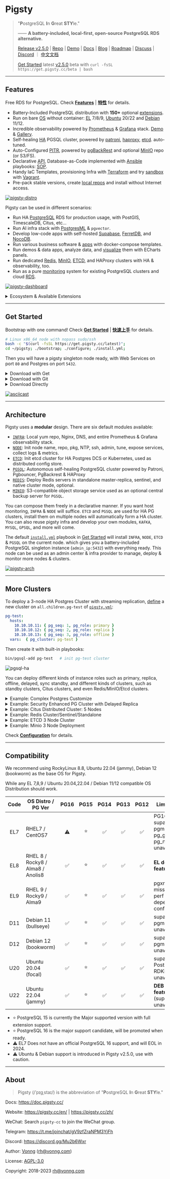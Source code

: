 # Pigsty

> "**P**ostgreSQL **I**n **G**reat **STY**le."
>
> —— **A battery-included, local-first, open-source PostgreSQL RDS alternative.**
>
> [Release v2.5.0](https://github.com/Vonng/pigsty/releases/tag/v2.5.0) | [Repo](https://github.com/Vonng/pigsty) | [Demo](https://demo.pigsty.cc) | [Docs](https://doc.pigsty.cc/) | [Blog](https://pigsty.cc/en/) | [Roadmap](https://github.com/users/Vonng/projects/2/views/3) | [Discuss](https://github.com/Vonng/pigsty/discussions) | [Discord](https://discord.gg/Mu2b6Wxr) ｜ [中文文档](https://doc.pigsty.cc/#/zh/)
>
> [Get Started](docs/INSTALL.md) latest [v2.5.0](https://github.com/Vonng/pigsty/releases/tag/v2.5.0) beta with `curl -fsSL https://get.pigsty.cc/beta | bash`



----------------

## Features

Free RDS for PostgreSQL. Check [**Features**](docs/FEATURE.md) | [**特性**](docs/zh/FEATURE.md) for details.

- Battery-Included PostgreSQL distribution with **150+** optional [extensions](docs/PGSQL-EXTENSION.md).
- Run on bare [OS](#compatibility) without container: [EL](files/pigsty/el.yml) 7/8/9, [Ubuntu](files/pigsty/ubuntu.yml) 20/22 and [Debian](files/pigsty/debian.yml) 11/12.
- Incredible observability powered by [Prometheus](https://prometheus.io/) & [Grafana](https://grafana.com/) stack. [Demo](https://demo.pigsty.cc) & [Gallery](https://github.com/Vonng/pigsty/wiki/Gallery).
- Self-healing [HA](docs/PGSQL-ARCH.md) PGSQL cluster, powered by [patroni](https://patroni.readthedocs.io/en/latest/), [haproxy](http://www.haproxy.org/), [etcd](https://etcd.io/). auto-tuned.
- Auto-Configured [PITR](docs/PGSQL-PITR.md), powered by [pgBackRest](https://pgbackrest.org/) and optional [MinIO](https://min.io/) repo (or S3/FS).
- Declarative [API](docs/CONFIG.md), Database-as-Code implemented with [Ansible](https://www.ansible.com/) playbooks: [SOP](docs/PGSQL-ADMIN.md).
- Handy IaC Templates, provisioning Infra with [Terraform](terraform/README.md) and try [sandbox](docs/PROVISION.md) with [Vagrant](vagrant/README.md).
- Pre-pack stable versions, create [local repos](docs/INSTALL.md#offline-packages) and install without Internet access.

[![pigsty-distro](https://github.com/Vonng/pigsty/assets/8587410/a0550ad2-7bb9-4051-8758-9e5e3b294e54)](docs/FEATURE.md)

Pigsty can be used in different scenarios:
- Run HA [PostgreSQL](docs/PGSQL.md) RDS for production usage, with PostGIS, TimescaleDB, Citus, etc...
- Run AI infra stack with [PostgresML](app/pgml/README.md) & `pgvector`.
- Develop low-code apps with self-hosted [Supabase](app/supabase/README.md), [FerretDB](docs/MONGO.md), and [NocoDB](app/nocodb/README.md).
- Run various business software & [apps](app/README.md) with docker-compose templates.
- Run demos & data apps, analyze data, and [visualize](https://demo.pigsty.cc/d/isd-overview/) them with ECharts panels.
- Run dedicated [Redis](docs/REDIS.md), [MinIO](docs/MINIO.md), [ETCD](docs/ETCD.md), and HAProxy clusters with HA & observability, too.
- Run as a pure [monitoring](docs/PGSQL-MONITOR.md#monitor-mode) system for existing PostgreSQL clusters and cloud [RDS](docs/PGSQL-MONITOR.md#monitor-rds).

[![pigsty-dashboard](https://github.com/Vonng/pigsty/assets/8587410/cd4e6620-bc36-44dc-946b-b9ae56f93c90)](https://demo.pigsty.cc)


<details><summary>Ecosystem & Available Extensions</summary></br>

Pigsty has over **150+** **OPTIONAL** [extensions](docs/PGSQL-EXTENSION.md) pre-compiled and packaged, including some not included in the official PGDG repo. Some of the most potent extensions are:

- [Supabase](app/supabase/README.md): Open-Source Firebase alternative based on PostgreSQL
- [FerretDB](app/ferretdb/README.md): Open-Source MongoDB alternative based on PostgreSQL
- [PostgresML](app/pgml/README.md): Use machine learning algorithms and pretrained models with SQL
- [PostGIS](https://postgis.net/): Add geospatial data support to PostgreSQL
- [TimescaleDB](https://www.timescale.com/): Add time-series/continuous-aggregation support to PostgreSQL
- [PGVector](https://github.com/pgvector/pgvector) / PG Embedding: AI vector/embedding data type support, and ivfflat / hnsw index access method
- [Citus](https://www.citusdata.com/): Turn a standalone primary-replica postgres cluster into a horizontally scalable distributed cluster
- [Apache AGE](https://age.apache.org/): Add OpenCypher graph query language support to PostgreSQL, works like Neo4J
- ...

[![pigsty-extension](https://github.com/Vonng/pigsty/assets/8587410/91dfee81-3193-4505-b33f-0c5949dabf02)](docs/PGSQL-EXTENSION.md)

Some non-trivial extensions:

| name                         | version |   source   | type  | comment                                                                                                                    |
|------------------------------|:-------:|:----------:|:-----:|----------------------------------------------------------------------------------------------------------------------------|
| **age**                      |  1.4.0  | **PIGSTY** | FEAT  | Apache AGE graph database extension                                                                                        |
| **pointcloud**               |  1.2.5  | **PIGSTY** | FEAT  | A PostgreSQL extension for storing point cloud (LIDAR) data.                                                               |
| **http**                     |   1.6   | **PIGSTY** | FEAT  | HTTP client for PostgreSQL, allows web page retrieval inside the database.                                                 |
| pg_tle                       |  1.2.0  | **PIGSTY** | FEAT  | Trusted Language Extensions for PostgreSQL                                                                                 |
| roaringbitmap                |   0.5   | **PIGSTY** | FEAT  | Support for Roaring Bitmaps                                                                                                |
| **zhparser**                 |   2.2   | **PIGSTY** | FEAT  | Parser for full-text search of Chinese                                                                                     |
| **pgml**                     |  2.7.9  | **PIGSTY** | FEAT  | PostgresML: Use the expressive power of SQL along with the most advanced machine learning algorithms and pretrained models |
| pg_net                       |  0.7.3  | **PIGSTY** | FEAT  | A PostgreSQL extension that enables asynchronous (non-blocking) HTTP/HTTPS requests with SQL                               |
| vault                        |  0.2.9  | **PIGSTY** | FEAT  | Extension for storing encrypted secrets in the Vault                                                                       |
| **pg_graphql**               |  1.4.0  | **PIGSTY** | FEAT  | GraphQL support for PostgreSQL                                                                                             |
| **hydra**                    |  1.0.0  | **PIGSTY** | FEAT  | Hydra is open source, column-oriented Postgres extension                                                                   |
| credcheck                    |  2.1.0  |    PGDG    | ADMIN | credcheck - postgresql plain text credential checker                                                                       |
| **pg_cron**                  |   1.5   |    PGDG    | ADMIN | Job scheduler for PostgreSQL                                                                                               |
| pg_background                |   1.0   |    PGDG    | ADMIN | Run SQL queries in the background                                                                                          |
| pg_jobmon                    |  1.4.1  |    PGDG    | ADMIN | Extension for logging and monitoring functions in PostgreSQL                                                               |
| pg_readonly                  |  1.0.0  |    PGDG    | ADMIN | cluster database read only                                                                                                 |
| **pg_repack**                |  1.4.8  |    PGDG    | ADMIN | Reorganize tables in PostgreSQL databases with minimal locks                                                               |
| pg_squeeze                   |   1.5   |    PGDG    | ADMIN | A tool to remove unused space from a relation.                                                                             |
| pgfincore                    |   1.2   |    PGDG    | ADMIN | examine and manage the os buffer cache                                                                                     |
| **pglogical**                |  2.4.3  |    PGDG    | ADMIN | PostgreSQL Logical Replication                                                                                             |
| pglogical_origin             |  1.0.0  |    PGDG    | ADMIN | Dummy extension for compatibility when upgrading from Postgres 9.4                                                         |
| prioritize                   |   1.0   |    PGDG    | ADMIN | get and set the priority of PostgreSQL backends                                                                            |
| set_user                     |  4.0.1  |    PGDG    | AUDIT | similar to SET ROLE but with added logging                                                                                 |
| **passwordcracklib**         |  3.0.0  |    PGDG    | AUDIT | Enforce password policy                                                                                                    |
| pgaudit                      |   1.7   |    PGDG    | AUDIT | provides auditing functionality                                                                                            |
| pgcryptokey                  |   1.0   |    PGDG    | AUDIT | cryptographic key management                                                                                               |
| hdfs_fdw                     |  2.0.5  |    PGDG    |  FDW  | foreign-data wrapper for remote hdfs servers                                                                               |
| mongo_fdw                    |   1.1   |    PGDG    |  FDW  | foreign data wrapper for MongoDB access                                                                                    |
| multicorn                    |   2.4   |    PGDG    |  FDW  | Multicorn2 Python3.6+ bindings for Postgres 11++ Foreign Data Wrapper                                                      |
| mysql_fdw                    |   1.2   |    PGDG    |  FDW  | Foreign data wrapper for querying a MySQL server                                                                           |
| pgbouncer_fdw                |   0.4   |    PGDG    |  FDW  | Extension for querying pgbouncer stats from normal SQL views & running pgbouncer commands from normal SQL functions        |
| sqlite_fdw                   |   1.1   |    PGDG    |  FDW  | SQLite Foreign Data Wrapper                                                                                                |
| tds_fdw                      |  2.0.3  |    PGDG    |  FDW  | Foreign data wrapper for querying a TDS database (Sybase or Microsoft SQL Server)                                          |
| emaj                         |  4.2.0  |    PGDG    | FEAT  | E-Maj extension enables fine-grained write logging and time travel on subsets of the database.                             |
| periods                      |   1.2   |    PGDG    | FEAT  | Provide Standard SQL functionality for PERIODs and SYSTEM VERSIONING                                                       |
| pg_ivm                       |   1.5   |    PGDG    | FEAT  | incremental view maintenance on PostgreSQL                                                                                 |
| pgq                          |   3.5   |    PGDG    | FEAT  | Generic queue for PostgreSQL                                                                                               |
| pgsodium                     |  3.1.8  |    PGDG    | FEAT  | Postgres extension for libsodium functions                                                                                 |
| **timescaledb**              | 2.11.2  |    PGDG    | FEAT  | Enables scalable inserts and complex queries for time-series data (Apache 2 Edition)                                       |
| **wal2json**                 |  2.5.1  |    PGDG    | FEAT  | Capture JSON format CDC change via logical decoding                                                                        |
| **vector**                   |  0.5.0  |    PGDG    | FEAT  | vector data type and ivfflat / hnsw access method                                                                          |
| count_distinct               |  3.0.1  |    PGDG    | FUNC  | An alternative to COUNT(DISTINCT ...) aggregate, usable with HashAggregate                                                 |
| ddlx                         |  0.23   |    PGDG    | FUNC  | DDL eXtractor functions                                                                                                    |
| extra_window_functions       |   1.0   |    PGDG    | FUNC  | Additional window functions to PostgreSQL                                                                                  |
| mysqlcompat                  |  0.0.7  |    PGDG    | FUNC  | MySQL compatibility functions                                                                                              |
| orafce                       |   4.5   |    PGDG    | FUNC  | Functions and operators that emulate a subset of functions and packages from the Oracle RDBMS                              |
| pgsql_tweaks                 | 0.10.0  |    PGDG    | FUNC  | Some functions and views for daily usage                                                                                   |
| tdigest                      |  1.4.0  |    PGDG    | FUNC  | Provides tdigest aggregate function.                                                                                       |
| topn                         |  2.4.0  |    PGDG    | FUNC  | type for top-n JSONB                                                                                                       |
| unaccent                     |   1.1   |    PGDG    | FUNC  | text search dictionary that removes accents                                                                                |
| address_standardizer         |  3.3.3  |    PGDG    |  GIS  | Used to parse an address into constituent elements. Generally used to support geocoding address normalization step.        |
| address_standardizer_data_us |  3.3.3  |    PGDG    |  GIS  | Address Standardizer US dataset example                                                                                    |
| **postgis**                  |  3.3.3  |    PGDG    |  GIS  | PostGIS geometry and geography spatial types and functions                                                                 |
| postgis_raster               |  3.3.3  |    PGDG    |  GIS  | PostGIS raster types and functions                                                                                         |
| postgis_sfcgal               |  3.3.3  |    PGDG    |  GIS  | PostGIS SFCGAL functions                                                                                                   |
| postgis_tiger_geocoder       |  3.3.3  |    PGDG    |  GIS  | PostGIS tiger geocoder and reverse geocoder                                                                                |
| postgis_topology             |  3.3.3  |    PGDG    |  GIS  | PostGIS topology spatial types and functions                                                                               |
| amcheck                      |   1.3   |    PGDG    | INDEX | functions for verifying relation integrity                                                                                 |
| bloom                        |   1.0   |    PGDG    | INDEX | bloom access method - signature file based index                                                                           |
| hll                          |  2.16   |    PGDG    | INDEX | type for storing hyperloglog data                                                                                          |
| pgtt                         | 2.10.0  |    PGDG    | INDEX | Extension to add Global Temporary Tables feature to PostgreSQL                                                             |
| rum                          |   1.3   |    PGDG    | INDEX | RUM index access method                                                                                                    |
| hstore_plperl                |   1.0   |    PGDG    | LANG  | transform between hstore and plperl                                                                                        |
| hstore_plperlu               |   1.0   |    PGDG    | LANG  | transform between hstore and plperlu                                                                                       |
| plpgsql_check                |   2.3   |    PGDG    | LANG  | extended check for plpgsql functions                                                                                       |
| plsh                         |    2    |    PGDG    | LANG  | PL/sh procedural language                                                                                                  |
| **citus**                    | 12.0-1  |    PGDG    | SHARD | Citus distributed database                                                                                                 |
| citus_columnar               | 11.3-1  |    PGDG    | SHARD | Citus Columnar extension                                                                                                   |
| pg_fkpart                    |   1.7   |    PGDG    | SHARD | Table partitioning by foreign key utility                                                                                  |
| pg_partman                   |  4.7.3  |    PGDG    | SHARD | Extension to manage partitioned tables by time or ID                                                                       |
| plproxy                      | 2.10.0  |    PGDG    | SHARD | Database partitioning implemented as procedural language                                                                   |
| hypopg                       |  1.4.0  |    PGDG    | STAT  | Hypothetical indexes for PostgreSQL                                                                                        |
| logerrors                    |   2.1   |    PGDG    | STAT  | Function for collecting statistics about messages in logfile                                                               |
| pg_auth_mon                  |   1.1   |    PGDG    | STAT  | monitor connection attempts per user                                                                                       |
| pg_permissions               |   1.1   |    PGDG    | STAT  | view object permissions and compare them with the desired state                                                            |
| pg_qualstats                 |  2.0.4  |    PGDG    | STAT  | An extension collecting statistics about quals                                                                             |
| pg_stat_kcache               |  2.2.2  |    PGDG    | STAT  | Kernel statistics gathering                                                                                                |
| pg_stat_monitor              |   2.0   |    PGDG    | STAT  | aggregated statistics, client information, plan details including plan, and histogram information.                         |
| pg_store_plans               |   1.7   |    PGDG    | STAT  | track plan statistics of all SQL statements executed                                                                       |
| pg_track_settings            |  2.1.2  |    PGDG    | STAT  | Track settings changes                                                                                                     |
| pg_wait_sampling             |   1.1   |    PGDG    | STAT  | sampling based statistics of wait events                                                                                   |
| pldbgapi                     |   1.1   |    PGDG    | STAT  | server-side support for debugging PL/pgSQL functions                                                                       |
| plprofiler                   |   4.2   |    PGDG    | STAT  | server-side support for profiling PL/pgSQL functions                                                                       |
| powa                         |  4.1.4  |    PGDG    | STAT  | PostgreSQL Workload Analyser-core                                                                                          |
| system_stats                 |   1.0   |    PGDG    | STAT  | System statistic functions for PostgreSQL                                                                                  |
| citext                       |   1.6   |    PGDG    | TYPE  | data type for case-insensitive character strings                                                                           |
| geoip                        |  0.2.4  |    PGDG    | TYPE  | An IP geolocation extension (a wrapper around the MaxMind GeoLite dataset)                                                 |
| ip4r                         |   2.4   |    PGDG    | TYPE  | IPv4/v6 and IPv4/v6 range index type for PostgreSQL                                                                        |
| pg_uuidv7                    |   1.1   |    PGDG    | TYPE  | pg_uuidv7: create UUIDv7 values in postgres                                                                                |
| pgmp                         |   1.1   |    PGDG    | TYPE  | Multiple Precision Arithmetic extension                                                                                    |
| semver                       | 0.32.1  |    PGDG    | TYPE  | Semantic version data type                                                                                                 |
| timestamp9                   |  1.3.0  |    PGDG    | TYPE  | timestamp nanosecond resolution                                                                                            |
| unit                         |    7    |    PGDG    | TYPE  | SI units extension                                                                                                         |


</details>



----------------

## Get Started

Bootstrap with one command! Check [**Get Started**](docs/INSTALL.md) | [**快速上手**](docs/zh/INSTALL.md) for details.

```bash
# Linux x86_64 node with nopass sudo/ssh
bash -c "$(curl -fsSL https://get.pigsty.cc/latest)";
cd ~/pigsty; ./bootstrap; ./configure; ./install.yml;
```

Then you will have a pigsty singleton node ready, with Web Services on port `80` and Postgres on port `5432`.

<details><summary>Download with Get</summary>

```bash
$ curl https://get.pigsty.cc/latest | bash
...
[Checking] ===========================================
[ OK ] SOURCE from CDN due to GFW
FROM CDN    : bash -c "$(curl -fsSL https://get.pigsty.cc/latest)"
FROM GITHUB : bash -c "$(curl -fsSL https://raw.githubusercontent.com/Vonng/pigsty/master/bin/latest)"
[Downloading] ===========================================
[ OK ] download pigsty source code from CDN
[ OK ] $ curl -SL https://get.pigsty.cc/v2.5.0/pigsty-v2.5.0.tgz
...
MD5: d5dc4a51efc81932a03d7c010d0d5d64  /tmp/pigsty-v2.5.0.tgz
[Extracting] ===========================================
[ OK ] extract '/tmp/pigsty-v2.5.0.tgz' to '/home/vagrant/pigsty'
[ OK ] $ tar -xf /tmp/pigsty-v2.5.0.tgz -C ~;
[Reference] ===========================================
Official Site:   https://pigsty.cc
Get Started:     https://doc.pigsty.cc/#/INSTALL
Documentation:   https://doc.pigsty.cc
Github Repo:     https://github.com/Vonng/pigsty
Public Demo:     https://demo.pigsty.cc
[Proceeding] ===========================================
cd ~/pigsty      # entering pigsty home directory before proceeding
./bootstrap      # install ansible & download the optional offline packages
./configure      # preflight-check and generate config according to your env
./install.yml    # install pigsty on this node and init it as the admin node
[ OK ] ~/pigsty is ready to go now!
```

</details>


<details><summary>Download with Git</summary>

You can also download pigsty source with `git`, don't forget to checkout a specific version.

```bash
git clone https://github.com/Vonng/pigsty;
cd pigsty; git checkout v2.5.0
```

</details>


<details><summary>Download Directly</summary>

You can also download pigsty source & offline pkgs directly from GitHub release page.

```bash
# get from GitHub
bash -c "$(curl -fsSL https://raw.githubusercontent.com/Vonng/pigsty/master/bin/latest)"

# or download tarball directly with curl
curl -L https://github.com/Vonng/pigsty/releases/download/v2.5.0/pigsty-v2.5.0.tgz -o ~/pigsty.tgz                 # SRC
curl -L https://github.com/Vonng/pigsty/releases/download/v2.5.0/pigsty-pkg-v2.5.0.el9.x86_64.tgz -o /tmp/pkg.tgz  # EL9
curl -L https://github.com/Vonng/pigsty/releases/download/v2.5.0/pigsty-pkg-v2.5.0.el8.x86_64.tgz -o /tmp/pkg.tgz  # EL8
curl -L https://github.com/Vonng/pigsty/releases/download/v2.5.0/pigsty-pkg-v2.5.0.el7.x86_64.tgz -o /tmp/pkg.tgz  # EL7
```

</details>

[![asciicast](https://asciinema.org/a/603609.svg)](https://asciinema.org/a/603609)



----------------

## Architecture

Pigsty uses a **modular** design. There are six default modules available:

* [`INFRA`](docs/INFRA.md): Local yum repo, Nginx, DNS, and entire Prometheus & Grafana observability stack.
* [`NODE`](docs/NODE.md):   Init node name, repo, pkg, NTP, ssh, admin, tune, expose services, collect logs & metrics.
* [`ETCD`](docs/ETCD.md):   Init etcd cluster for HA Postgres DCS or Kubernetes, used as distributed config store.
* [`PGSQL`](docs/PGSQL.md): Autonomous self-healing PostgreSQL cluster powered by Patroni, Pgbouncer, PgBackrest & HAProxy
* [`REDIS`](docs/REDIS.md): Deploy Redis servers in standalone master-replica, sentinel, and native cluster mode, optional.
* [`MINIO`](docs/MINIO.md): S3-compatible object storage service used as an optional central backup server for `PGSQL`.

You can compose them freely in a declarative manner. If you want host monitoring, `INFRA` & `NODE` will suffice.
`ETCD` and `PGSQL` are used for HA PG clusters, install them on multiple nodes will automatically form a HA cluster.
You can also reuse pigsty infra and develop your own modules, `KAFKA`, `MYSQL`, `GPSQL`, and more will come.

The default [`install.yml`](install.yml) playbook in [Get Started](#get-started) will install `INFRA`, `NODE`, `ETCD` & `PGSQL` on the current node. 
which gives you a battery-included PostgreSQL singleton instance (`admin_ip:5432`) with everything ready.
This node can be used as an admin center & infra provider to manage, deploy & monitor more nodes & clusters.

[![pigsty-arch](https://github.com/Vonng/pigsty/assets/8587410/7b226641-e61b-4e79-bc31-759204778bd5)](docs/ARCH.md)



----------------

## More Clusters

To deploy a 3-node HA Postgres Cluster with streaming replication, [define](https://github.com/Vonng/pigsty/blob/master/pigsty.yml#L54) a new cluster on `all.children.pg-test` of [`pigsty.yml`](https://github.com/Vonng/pigsty/blob/master/pigsty.yml):

```yaml 
pg-test:
  hosts:
    10.10.10.11: { pg_seq: 1, pg_role: primary }
    10.10.10.12: { pg_seq: 2, pg_role: replica }
    10.10.10.13: { pg_seq: 3, pg_role: offline }
  vars:  { pg_cluster: pg-test }
```

Then create it with built-in playbooks:

```bash
bin/pgsql-add pg-test   # init pg-test cluster 
```

![pgsql-ha](https://github.com/Vonng/pigsty/assets/8587410/645501d1-384e-4009-b41b-8488654f17d3)

You can deploy different kinds of instance roles such as primary, replica, offline, delayed, sync standby, and different kinds of clusters, such as standby clusters, Citus clusters, and even Redis/MinIO/Etcd clusters.

<details><summary>Example: Complex Postgres Customize</summary>

```yaml
pg-meta:
  hosts: { 10.10.10.10: { pg_seq: 1, pg_role: primary , pg_offline_query: true } }
  vars:
    pg_cluster: pg-meta
    pg_databases:                       # define business databases on this cluster, array of database definition
      - name: meta                      # REQUIRED, `name` is the only mandatory field of a database definition
        baseline: cmdb.sql              # optional, database sql baseline path, (relative path among ansible search path, e.g files/)
        pgbouncer: true                 # optional, add this database to pgbouncer database list? true by default
        schemas: [pigsty]               # optional, additional schemas to be created, array of schema names
        extensions:                     # optional, additional extensions to be installed: array of `{name[,schema]}`
          - { name: postgis , schema: public }
          - { name: timescaledb }
        comment: pigsty meta database   # optional, comment string for this database
        owner: postgres                # optional, database owner, postgres by default
        template: template1            # optional, which template to use, template1 by default
        encoding: UTF8                 # optional, database encoding, UTF8 by default. (MUST same as template database)
        locale: C                      # optional, database locale, C by default.  (MUST same as template database)
        lc_collate: C                  # optional, database collate, C by default. (MUST same as template database)
        lc_ctype: C                    # optional, database ctype, C by default.   (MUST same as template database)
        tablespace: pg_default         # optional, default tablespace, 'pg_default' by default.
        allowconn: true                # optional, allow connection, true by default. false will disable connect at all
        revokeconn: false              # optional, revoke public connection privilege. false by default. (leave connect with grant option to owner)
        register_datasource: true      # optional, register this database to grafana datasources? true by default
        connlimit: -1                  # optional, database connection limit, default -1 disable limit
        pool_auth_user: dbuser_meta    # optional, all connection to this pgbouncer database will be authenticated by this user
        pool_mode: transaction         # optional, pgbouncer pool mode at database level, default transaction
        pool_size: 64                  # optional, pgbouncer pool size at database level, default 64
        pool_size_reserve: 32          # optional, pgbouncer pool size reserve at database level, default 32
        pool_size_min: 0               # optional, pgbouncer pool size min at database level, default 0
        pool_max_db_conn: 100          # optional, max database connections at database level, default 100
      - { name: grafana  ,owner: dbuser_grafana  ,revokeconn: true ,comment: grafana primary database }
      - { name: bytebase ,owner: dbuser_bytebase ,revokeconn: true ,comment: bytebase primary database }
      - { name: kong     ,owner: dbuser_kong     ,revokeconn: true ,comment: kong the api gateway database }
      - { name: gitea    ,owner: dbuser_gitea    ,revokeconn: true ,comment: gitea meta database }
      - { name: wiki     ,owner: dbuser_wiki     ,revokeconn: true ,comment: wiki meta database }
    pg_users:                           # define business users/roles on this cluster, array of user definition
      - name: dbuser_meta               # REQUIRED, `name` is the only mandatory field of a user definition
        password: DBUser.Meta           # optional, password, can be a scram-sha-256 hash string or plain text
        login: true                     # optional, can log in, true by default  (new biz ROLE should be false)
        superuser: false                # optional, is superuser? false by default
        createdb: false                 # optional, can create database? false by default
        createrole: false               # optional, can create role? false by default
        inherit: true                   # optional, can this role use inherited privileges? true by default
        replication: false              # optional, can this role do replication? false by default
        bypassrls: false                # optional, can this role bypass row level security? false by default
        pgbouncer: true                 # optional, add this user to pgbouncer user-list? false by default (production user should be true explicitly)
        connlimit: -1                   # optional, user connection limit, default -1 disable limit
        expire_in: 3650                 # optional, now + n days when this role is expired (OVERWRITE expire_at)
        expire_at: '2030-12-31'         # optional, YYYY-MM-DD 'timestamp' when this role is expired  (OVERWRITTEN by expire_in)
        comment: pigsty admin user      # optional, comment string for this user/role
        roles: [dbrole_admin]           # optional, belonged roles. default roles are: dbrole_{admin,readonly,readwrite,offline}
        parameters: {}                  # optional, role level parameters with `ALTER ROLE SET`
        pool_mode: transaction          # optional, pgbouncer pool mode at user level, transaction by default
        pool_connlimit: -1              # optional, max database connections at user level, default -1 disable limit
      - {name: dbuser_view     ,password: DBUser.Viewer   ,pgbouncer: true ,roles: [dbrole_readonly], comment: read-only viewer for meta database}
      - {name: dbuser_grafana  ,password: DBUser.Grafana  ,pgbouncer: true ,roles: [dbrole_admin]    ,comment: admin user for grafana database   }
      - {name: dbuser_bytebase ,password: DBUser.Bytebase ,pgbouncer: true ,roles: [dbrole_admin]    ,comment: admin user for bytebase database  }
      - {name: dbuser_kong     ,password: DBUser.Kong     ,pgbouncer: true ,roles: [dbrole_admin]    ,comment: admin user for kong api gateway   }
      - {name: dbuser_gitea    ,password: DBUser.Gitea    ,pgbouncer: true ,roles: [dbrole_admin]    ,comment: admin user for gitea service      }
      - {name: dbuser_wiki     ,password: DBUser.Wiki     ,pgbouncer: true ,roles: [dbrole_admin]    ,comment: admin user for wiki.js service    }
    pg_services:                        # extra services in addition to pg_default_services, array of service definition
      # standby service will route {ip|name}:5435 to sync replica's pgbouncer (5435->6432 standby)
      - name: standby                   # required, service name, the actual svc name will be prefixed with `pg_cluster`, e.g: pg-meta-standby
        port: 5435                      # required, service exposed port (work as kubernetes service node port mode)
        ip: "*"                         # optional, service bind ip address, `*` for all ip by default
        selector: "[]"                  # required, service member selector, use JMESPath to filter inventory
        dest: default                   # optional, destination port, default|postgres|pgbouncer|<port_number>, 'default' by default
        check: /sync                    # optional, health check url path, / by default
        backup: "[? pg_role == `primary`]"  # backup server selector
        maxconn: 3000                   # optional, max allowed front-end connection
        balance: roundrobin             # optional, haproxy load balance algorithm (roundrobin by default, other: leastconn)
        options: 'inter 3s fastinter 1s downinter 5s rise 3 fall 3 on-marked-down shutdown-sessions slowstart 30s maxconn 3000 maxqueue 128 weight 100'
    pg_hba_rules:
      - {user: dbuser_view , db: all ,addr: infra ,auth: pwd ,title: 'allow grafana dashboard access cmdb from infra nodes'}
    pg_vip_enabled: true
    pg_vip_address: 10.10.10.2/24
    pg_vip_interface: eth1
    node_crontab:  # make a full backup 1 am everyday
      - '00 01 * * * postgres /pg/bin/pg-backup full'

```

</details>

<details><summary>Example: Security Enhanced PG Cluster with Delayed Replica</summary>

```yaml
pg-meta:      # 3 instance postgres cluster `pg-meta`
  hosts:
    10.10.10.10: { pg_seq: 1, pg_role: primary }
    10.10.10.11: { pg_seq: 2, pg_role: replica }
    10.10.10.12: { pg_seq: 3, pg_role: replica , pg_offline_query: true }
  vars:
    pg_cluster: pg-meta
    pg_conf: crit.yml
    pg_users:
      - { name: dbuser_meta , password: DBUser.Meta   , pgbouncer: true , roles: [ dbrole_admin ] , comment: pigsty admin user }
      - { name: dbuser_view , password: DBUser.Viewer , pgbouncer: true , roles: [ dbrole_readonly ] , comment: read-only viewer for meta database }
    pg_databases:
      - {name: meta ,baseline: cmdb.sql ,comment: pigsty meta database ,schemas: [pigsty] ,extensions: [{name: postgis, schema: public}, {name: timescaledb}]}
    pg_default_service_dest: postgres
    pg_services:
      - { name: standby ,src_ip: "*" ,port: 5435 , dest: default ,selector: "[]" , backup: "[? pg_role == `primary`]" }
    pg_vip_enabled: true
    pg_vip_address: 10.10.10.2/24
    pg_vip_interface: eth1
    pg_listen: '${ip},${vip},${lo}'
    patroni_ssl_enabled: true
    pgbouncer_sslmode: require
    pgbackrest_method: minio
    pg_libs: 'timescaledb, $libdir/passwordcheck, pg_stat_statements, auto_explain' # add passwordcheck extension to enforce strong password
    pg_default_roles:                 # default roles and users in postgres cluster
      - { name: dbrole_readonly  ,login: false ,comment: role for global read-only access     }
      - { name: dbrole_offline   ,login: false ,comment: role for restricted read-only access }
      - { name: dbrole_readwrite ,login: false ,roles: [dbrole_readonly]               ,comment: role for global read-write access }
      - { name: dbrole_admin     ,login: false ,roles: [pg_monitor, dbrole_readwrite]  ,comment: role for object creation }
      - { name: postgres     ,superuser: true  ,expire_in: 7300                        ,comment: system superuser }
      - { name: replicator ,replication: true  ,expire_in: 7300 ,roles: [pg_monitor, dbrole_readonly]   ,comment: system replicator }
      - { name: dbuser_dba   ,superuser: true  ,expire_in: 7300 ,roles: [dbrole_admin]  ,pgbouncer: true ,pool_mode: session, pool_connlimit: 16 , comment: pgsql admin user }
      - { name: dbuser_monitor ,roles: [pg_monitor] ,expire_in: 7300 ,pgbouncer: true ,parameters: {log_min_duration_statement: 1000 } ,pool_mode: session ,pool_connlimit: 8 ,comment: pgsql monitor user }
    pg_default_hba_rules:             # postgres host-based auth rules by default
      - {user: '${dbsu}'    ,db: all         ,addr: local     ,auth: ident ,title: 'dbsu access via local os user ident'  }
      - {user: '${dbsu}'    ,db: replication ,addr: local     ,auth: ident ,title: 'dbsu replication from local os ident' }
      - {user: '${repl}'    ,db: replication ,addr: localhost ,auth: ssl   ,title: 'replicator replication from localhost'}
      - {user: '${repl}'    ,db: replication ,addr: intra     ,auth: ssl   ,title: 'replicator replication from intranet' }
      - {user: '${repl}'    ,db: postgres    ,addr: intra     ,auth: ssl   ,title: 'replicator postgres db from intranet' }
      - {user: '${monitor}' ,db: all         ,addr: localhost ,auth: pwd   ,title: 'monitor from localhost with password' }
      - {user: '${monitor}' ,db: all         ,addr: infra     ,auth: ssl   ,title: 'monitor from infra host with password'}
      - {user: '${admin}'   ,db: all         ,addr: infra     ,auth: ssl   ,title: 'admin @ infra nodes with pwd & ssl'   }
      - {user: '${admin}'   ,db: all         ,addr: world     ,auth: cert  ,title: 'admin @ everywhere with ssl & cert'   }
      - {user: '+dbrole_readonly',db: all    ,addr: localhost ,auth: ssl   ,title: 'pgbouncer read/write via local socket'}
      - {user: '+dbrole_readonly',db: all    ,addr: intra     ,auth: ssl   ,title: 'read/write biz user via password'     }
      - {user: '+dbrole_offline' ,db: all    ,addr: intra     ,auth: ssl   ,title: 'allow etl offline tasks from intranet'}
    pgb_default_hba_rules:            # pgbouncer host-based authentication rules
      - {user: '${dbsu}'    ,db: pgbouncer   ,addr: local     ,auth: peer  ,title: 'dbsu local admin access with os ident'}
      - {user: 'all'        ,db: all         ,addr: localhost ,auth: pwd   ,title: 'allow all user local access with pwd' }
      - {user: '${monitor}' ,db: pgbouncer   ,addr: intra     ,auth: ssl   ,title: 'monitor access via intranet with pwd' }
      - {user: '${monitor}' ,db: all         ,addr: world     ,auth: deny  ,title: 'reject all other monitor access addr' }
      - {user: '${admin}'   ,db: all         ,addr: intra     ,auth: ssl   ,title: 'admin access via intranet with pwd'   }
      - {user: '${admin}'   ,db: all         ,addr: world     ,auth: deny  ,title: 'reject all other admin access addr'   }
      - {user: 'all'        ,db: all         ,addr: intra     ,auth: ssl   ,title: 'allow all user intra access with pwd' }

# OPTIONAL delayed cluster for pg-meta
pg-meta-delay:                    # delayed instance for pg-meta (1 hour ago)
  hosts: { 10.10.10.13: { pg_seq: 1, pg_role: primary, pg_upstream: 10.10.10.10, pg_delay: 1h } }
  vars: { pg_cluster: pg-meta-delay }
```

</details>

<details><summary>Example: Citus Distributed Cluster: 5 Nodes</summary>

```yaml
all:
  children:
    pg-citus0: # citus coordinator, pg_group = 0
      hosts: { 10.10.10.10: { pg_seq: 1, pg_role: primary } }
      vars: { pg_cluster: pg-citus0 , pg_group: 0 }
    pg-citus1: # citus data node 1
      hosts: { 10.10.10.11: { pg_seq: 1, pg_role: primary } }
      vars: { pg_cluster: pg-citus1 , pg_group: 1 }
    pg-citus2: # citus data node 2
      hosts: { 10.10.10.12: { pg_seq: 1, pg_role: primary } }
      vars: { pg_cluster: pg-citus2 , pg_group: 2 }
    pg-citus3: # citus data node 3, with an extra replica
      hosts:
        10.10.10.13: { pg_seq: 1, pg_role: primary }
        10.10.10.14: { pg_seq: 2, pg_role: replica }
      vars: { pg_cluster: pg-citus3 , pg_group: 3 }
  vars:                               # global parameters for all citus clusters
    pg_mode: citus                    # pgsql cluster mode: citus
    pg_shard: pg-citus                # citus shard name: pg-citus
    patroni_citus_db: meta            # citus distributed database name
    pg_dbsu_password: DBUser.Postgres # all dbsu password access for citus cluster
  pg_libs: 'citus, timescaledb, pg_stat_statements, auto_explain' # citus will be added by patroni automatically
    pg_extensions: 
      - pg_repack_${ pg_version }* wal2json_${ pg_version }* passwordcheck_cracklib_${ pg_version }* 
      - postgis3*_${ pg_version }* timescaledb-2-postgresql-${ pg_version }* pgvector_${ pg_version }* citus_${ pg_version }*
    pg_users: [ { name: dbuser_meta ,password: DBUser.Meta ,pgbouncer: true ,roles: [ dbrole_admin ] } ]
    pg_databases: [ { name: meta ,extensions: [ { name: citus }, { name: postgis }, { name: timescaledb } ] } ]
    pg_hba_rules:
      - { user: 'all' ,db: all  ,addr: 127.0.0.1/32 ,auth: ssl ,title: 'all user ssl access from localhost' }
      - { user: 'all' ,db: all  ,addr: intra        ,auth: ssl ,title: 'all user ssl access from intranet'  }
```

</details>

<details><summary>Example: Redis Cluster/Sentinel/Standalone</summary>

```yaml
redis-ms: # redis classic primary & replica
  hosts: { 10.10.10.10: { redis_node: 1 , redis_instances: { 6379: { }, 6380: { replica_of: '10.10.10.10 6379' } } } }
  vars: { redis_cluster: redis-ms ,redis_password: 'redis.ms' ,redis_max_memory: 64MB }

redis-meta: # redis sentinel x 3
  hosts: { 10.10.10.11: { redis_node: 1 , redis_instances: { 26379: { } ,26380: { } ,26381: { } } } }
  vars:
    redis_cluster: redis-meta
    redis_password: 'redis.meta'
    redis_mode: sentinel
    redis_max_memory: 16MB
    redis_sentinel_monitor: # primary list for redis sentinel, use cls as name, primary ip:port
      - { name: redis-ms, host: 10.10.10.10, port: 6379 ,password: redis.ms, quorum: 2 }

redis-test: # redis native cluster: 3m x 3s
  hosts:
    10.10.10.12: { redis_node: 1 ,redis_instances: { 6379: { } ,6380: { } ,6381: { } } }
    10.10.10.13: { redis_node: 2 ,redis_instances: { 6379: { } ,6380: { } ,6381: { } } }
  vars: { redis_cluster: redis-test ,redis_password: 'redis.test' ,redis_mode: cluster, redis_max_memory: 32MB }
```

</details>

<details><summary>Example: ETCD 3 Node Cluster</summary>

```yaml
etcd: # dcs service for postgres/patroni ha consensus
  hosts:  # 1 node for testing, 3 or 5 for production
    10.10.10.10: { etcd_seq: 1 }  # etcd_seq required
    10.10.10.11: { etcd_seq: 2 }  # assign from 1 ~ n
    10.10.10.12: { etcd_seq: 3 }  # odd number please
  vars: # cluster level parameter override roles/etcd
    etcd_cluster: etcd  # mark etcd cluster name etcd
    etcd_safeguard: false # safeguard against purging
    etcd_clean: true # purge etcd during init process
```

</details>

<details><summary>Example: Minio 3 Node Deployment</summary>

```yaml
minio:
  hosts:
    10.10.10.10: { minio_seq: 1 }
    10.10.10.11: { minio_seq: 2 }
    10.10.10.12: { minio_seq: 3 }
  vars:
    minio_cluster: minio
    minio_data: '/data{1...2}'        # use two disk per node
    minio_node: '${minio_cluster}-${minio_seq}.pigsty' # minio node name pattern
    haproxy_services:
      - name: minio                     # [REQUIRED] service name, unique
        port: 9002                      # [REQUIRED] service port, unique
        options:
          - option httpchk
          - option http-keep-alive
          - http-check send meth OPTIONS uri /minio/health/live
          - http-check expect status 200
        servers:
          - { name: minio-1 ,ip: 10.10.10.10 , port: 9000 , options: 'check-ssl ca-file /etc/pki/ca.crt check port 9000' }
          - { name: minio-2 ,ip: 10.10.10.11 , port: 9000 , options: 'check-ssl ca-file /etc/pki/ca.crt check port 9000' }
          - { name: minio-3 ,ip: 10.10.10.12 , port: 9000 , options: 'check-ssl ca-file /etc/pki/ca.crt check port 9000' }
```

</details>

Check [**Configuration**](docs/CONFIG.md) for details.



----------------

## Compatibility

We recommend using RockyLinux 8.8, Ubuntu 22.04 (jammy), Debian 12 (bookworm) as the base OS for Pigsty.

While any EL 7,8,9 / Ubuntu 20.04,22.04 / Debian 11/12 compatible OS Distribution should work.

| Code | OS Distro / PG Ver                | PG16 | PG15 | PG14 | PG13 | PG12 | Limitation                                           |
|:----:|-----------------------------------|:----:|:----:|:----:|:----:|:----:|------------------------------------------------------|
| EL7  | RHEL7 / CentOS7                   |  ⚠️  |  ⭐️  |  ✅   |  ✅   |  ✅   | PG16, supabase, pgml, pg_graphql, pg_net unavailable |
| EL8  | RHEL 8 / Rocky8 / Alma8 / Anolis8 |  ✅   |  ⭐️  |  ✅   |  ✅   |  ✅   | **EL default feature set**                           |
| EL9  | RHEL 9 / Rocky9 / Alma9           |  ✅   |  ⭐️  |  ✅   |  ✅   |  ✅   | pgxnclient missing, perf dependency conflict         |
| D11  | Debian 11 (bullseye)              |  ✅   |  ⭐️  |  ✅   |  ✅   |  ✅   | supabase, pgml, RDKit unavailable                    |
| D12  | Debian 12 (bookworm)              |  ✅   |  ⭐️  |  ✅   |  ✅   |  ✅   | supabase, pgml unavailable                           |
| U20  | Ubuntu 20.04 (focal)              |  ✅   |  ⭐️  |  ✅   |  ✅   |  ✅   | supabase, PostGIS3, RDKit, pgml unavailable          |
| U22  | Ubuntu 22.04 (jammy)              |  ✅   |  ⭐️  |  ✅   |  ✅   |  ✅   | **DEB default feature set** (supabase unavailable)   |

* ⭐️ PostgreSQL 15 is currently the Major supported version with full extension support.
* ⭐ PostgreSQL 16 is the major support candidate, will be promoted when ready.
* ⚠️ EL7 Does not have an official PostgreSQL 16 support, and will EOL in 2024.
* ⚠️ Ubuntu & Debian support is introduced in Pigsty v2.5.0, use with caution.



----------------

## About

> Pigsty (/ˈpɪɡˌstaɪ/) is the abbreviation of "**P**ostgreSQL **I**n **G**reat **STY**le."

Docs: https://doc.pigsty.cc/

Website: https://pigsty.cc/en/ | https://pigsty.cc/zh/

WeChat: Search `pigsty-cc` to join the WeChat group.

Telegram: https://t.me/joinchat/gV9zfZraNPM3YjFh

Discord: https://discord.gg/Mu2b6Wxr

Author: [Vonng](https://vonng.com/en) ([rh@vonng.com](mailto:rh@vonng.com))

License: [AGPL-3.0](LICENSE)

Copyright: 2018-2023 rh@vonng.com